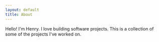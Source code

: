 ```yaml
---
layout: default
title: About
---
```


Hello! I'm Henry. I love building software projects. This is a collection of some of the projects I've worked on.

